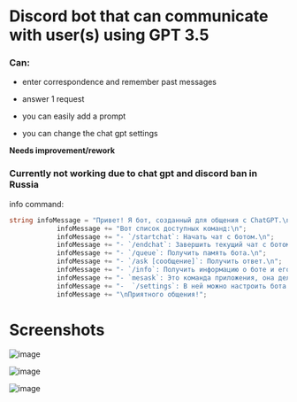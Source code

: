 # Discord bot that can communicate with user(s) using GPT 3.5

### Can:

  - enter correspondence and remember past messages

  - answer 1 request

  - you can easily add a prompt 

  - you can change the chat gpt settings

**Needs improvement/rework**

### **Currently not working due to chat gpt and discord ban in Russia**

info command:

```c#
string infoMessage = "Привет! Я бот, созданный для общения с ChatGPT.\n";
            infoMessage += "Вот список доступных команд:\n";
            infoMessage += "- `/startchat`: Начать чат с ботом.\n";
            infoMessage += "- `/endchat`: Завершить текущий чат с ботом.\n";
            infoMessage += "- `/queue`: Получить память бота.\n";
            infoMessage += "- `/ask [сообщение]`: Получить ответ.\n";
            infoMessage += "- `/info`: Получить информацию о боте и его командах.\n";
            infoMessage += "- `mesask`: Это команда приложения, она делает тоже что и /ask но с выбранным сообщением.\n";
            infoMessage += "-  `/settings`: В ней можно настроить бота для различных задач.\n";
            infoMessage += "\nПриятного общения!";
```

# Screenshots
![image](https://github.com/user-attachments/assets/57e0e88b-f0be-49cb-ae29-9a8ca53cfe68)

![image](https://github.com/user-attachments/assets/ba923e9d-4cfc-4a9d-bbcf-277902ae07a2)

![image](https://github.com/user-attachments/assets/e1cb15a5-a55d-481b-b373-7425e8e4075b)
